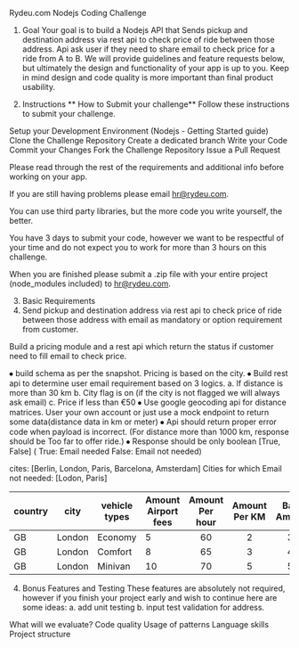 Rydeu.com Nodejs Coding Challenge

1. Goal
Your goal is to build a Nodejs API that Sends pickup and destination address via rest api to check price of ride between those address.
Api ask user if they need to share email to check price for a ride from A to B. We will provide guidelines and feature requests below, but ultimately the design and functionality of your app is up to you. Keep in mind design and code quality is more important than final product usability.

2. Instructions
** How to Submit your challenge** Follow these instructions to submit your challenge.

Setup your Development Environment (Nodejs - Getting Started guide) Clone the Challenge Repository Create a dedicated branch Write your Code Commit your Changes Fork the Challenge Repository Issue a Pull Request

Please read through the rest of the requirements and additional info before working on your app.

If you are still having problems please email hr@rydeu.com.

You can use third party libraries, but the more code you write yourself, the better.

You have 3 days to submit your code, however we want to be respectful of your time and do not expect you to work for more than 3 hours on this challenge.

When you are finished please submit a .zip file with your entire project (node_modules included) to hr@rydeu.com.

3. Basic Requirements
1. Send pickup and destination address via rest api to check price of ride between those address with email as mandatory or option requirement from customer.

Build a pricing module and a rest api which return the status if customer need to fill email to check price.

⦁	build schema as per the snapshot. Pricing is based on the city.
⦁	Build rest api to determine user email requirement based on 3 logics. 
   a. If distance is more than 30 km
   b.	City flag is on (if the city is not flagged we will always ask email)
   c.	Price if less than €50
⦁	Use google geocoding api for distance matrices. User your own account or just use a mock endpoint to return some data(distance data in km or meter)
⦁	Api should return proper error code when payload is incorrect. (For distance more than 1000 km, response should be Too far to offer ride.)
⦁	Response should be only boolean [True, False] ( True: Email needed False: Email not needed)
 
cites: [Berlin, London, Paris, Barcelona, Amsterdam] 
Cities for which Email not needed: [Lodon, Paris]


| country  |      city     |  vehicle types | Amount Airport fees | Amount Per hour | Amount Per KM | Base Amount | Base KM | 
|----------|:-------------:|----------------|-------------------- |:---------------:|:-------------:|:-----------:|:-------:|
|   GB     | London        | Economy        | 5                   | 60              | 2             | 35          | 15      |  
|   GB     | London        | Comfort        | 8                   | 65              | 3             | 45          | 15      |  
|   GB     | London        | Minivan        | 10                  | 70              | 5             | 55          | 15      |  


4. Bonus Features and Testing
These features are absolutely not required, however if you finish your project early and wish to continue here are some ideas:
a. add unit testing
b. input test validation for address.

What will we evaluate? 
Code quality 
Usage of patterns 
Language skills 
Project structure
